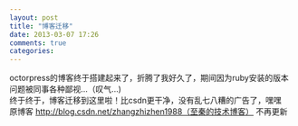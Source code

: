 ```yaml
---
layout: post
title: "博客迁移"
date: 2013-03-07 17:26
comments: true
categories: 
---
```

octorpress的博客终于搭建起来了，折腾了我好久了，期间因为ruby安装的版本问题被同事各种鄙视...（叹气...)  
终于终于，博客迁移到这里啦！比csdn更干净，没有乱七八糟的广告了，嘿嘿  
原博客 http://blog.csdn.net/zhangzhizhen1988（至秦的技术博客） 不再更新
